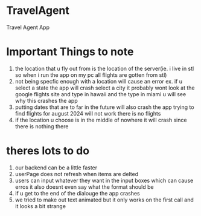 # TravelAgent
Travel Agent App
# Important Things to note
1. the location that u fly out from is the location of the server(ie. i live in stl so when i run the app on my pc all flights are gotten from stl)
2. not being specfic enough with a location will cause an error ex. if u select a state the app will crash select a city it probably wont look at the google flights site and type in hawaii and the type in miami u will see why this crashes the app
3. putting dates that are to far in the future will also crash the app trying to find flights for august 2024 will not work there is no flights
4. if the location u choose is in the middle of nowhere it will crash since there is nothing there
# theres lots to do
1. our backend can be a little faster
2. userPage does not refresh when items are delted
3. users can input whatever they want in the input boxes which can cause erros it also doesnt even say what the format should be
4. if u get to the end of the dialouge the app crashes
5. we tried to make out text animated but it only works on the first call and it looks a bit strange
